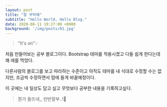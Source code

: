 ```yaml
---
layout: post
title: "잘 부탁해"
subtitle: "Hello World, Hello Blog."
date: 2020-08-11 19:27:00 +0900
background: '/img/posts/01.jpg'
---
```


> "It's on"💡

처음 만들어보는 공부 블로그이다. Bootstrap 테마를 적용시켰고 다들 쉽게 한다는데 꽤 애를 먹었다. 

다른사람의 블로그를 보고 따라하는 수준이고 아직도 테마를 내 식대로 수정할 수는 없지만, 조금씩 수정하면서 맘에 들게 바꿀예정이다. 

이 곳에는 내 일상도 담고 싶고 무엇보다 공부한 내용을 기록하고싶다.

> 뭔가 들뜨네,, 만반잘부..!🙏


